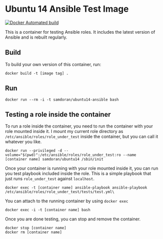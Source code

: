 # Ubuntu 14 Ansible Test Image #
[![Docker Automated build](https://img.shields.io/docker/automated/samdoran/ubuntu14-ansible.svg?maxAge=2592000)](https://hub.docker.com/r/samdoran/ubuntu14-ansible/)

This is a container for testing Ansible roles. It includes the latest version of Ansible and is rebuilt regularly.

## Build ##

To build your own version of this container, run:

    docker build -t [image tag] .

## Run ##

    docker run --rm -i -t samdoran/ubuntu14-ansible bash

## Testing a role inside the container ##

To run a role inside the container, you need to run the container with your role mounted inside it. I mount my current role directory as `/etc/ansible/roles/role_under_test` inside the container, but you can call it whatever you like.

    docker run --privileged -d --volume="$(pwd)":/etc/ansible/roles/role_under_test:ro --name [container name] samdoran/ubuntu14 /sbin/init

Once your container is running with your role mounted inside it, you can run you test playbook included inside the role. This is a simple playbook that just runs `role_under_test` against `localhost`.

    docker exec -t [container name] ansible-playbook ansible-playbook /etc/ansible/roles/role_under_test/tests/test.yml\

You can attach to the running container by using `docker exec`

    docker exec -i -t [container name] bash

Once you are done testing, you can stop and remove the container.

    docker stop [container name]
    docker rm [container name]
